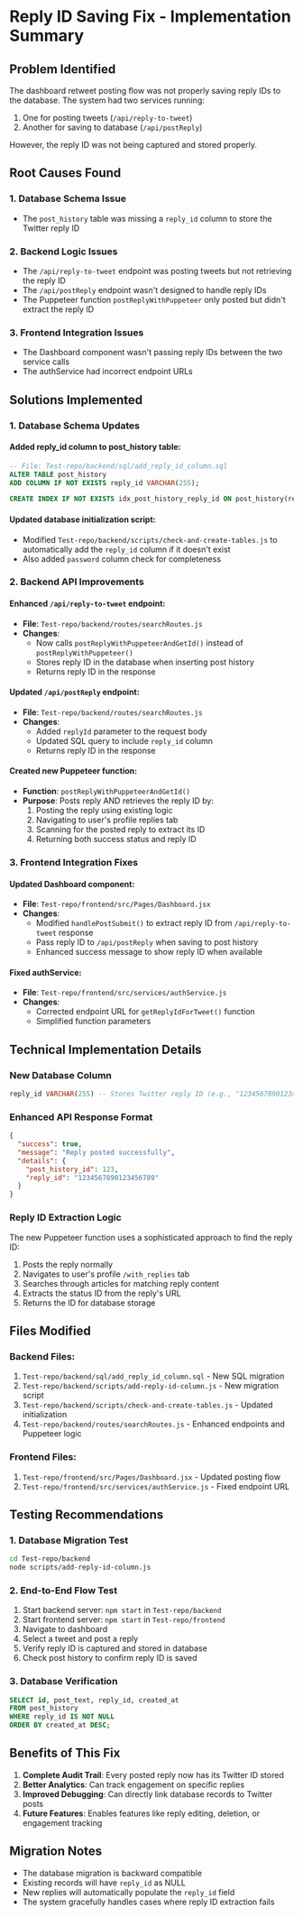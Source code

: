 # Reply ID Saving Fix - Implementation Summary

## Problem Identified
The dashboard retweet posting flow was not properly saving reply IDs to the database. The system had two services running:
1. One for posting tweets (`/api/reply-to-tweet`)
2. Another for saving to database (`/api/postReply`)

However, the reply ID was not being captured and stored properly.

## Root Causes Found

### 1. Database Schema Issue
- The `post_history` table was missing a `reply_id` column to store the Twitter reply ID

### 2. Backend Logic Issues
- The `/api/reply-to-tweet` endpoint was posting tweets but not retrieving the reply ID
- The `/api/postReply` endpoint wasn't designed to handle reply IDs
- The Puppeteer function `postReplyWithPuppeteer` only posted but didn't extract the reply ID

### 3. Frontend Integration Issues
- The Dashboard component wasn't passing reply IDs between the two service calls
- The authService had incorrect endpoint URLs

## Solutions Implemented

### 1. Database Schema Updates

#### Added reply_id column to post_history table:
```sql
-- File: Test-repo/backend/sql/add_reply_id_column.sql
ALTER TABLE post_history 
ADD COLUMN IF NOT EXISTS reply_id VARCHAR(255);

CREATE INDEX IF NOT EXISTS idx_post_history_reply_id ON post_history(reply_id);
```

#### Updated database initialization script:
- Modified `Test-repo/backend/scripts/check-and-create-tables.js` to automatically add the `reply_id` column if it doesn't exist
- Also added `password` column check for completeness

### 2. Backend API Improvements

#### Enhanced `/api/reply-to-tweet` endpoint:
- **File**: `Test-repo/backend/routes/searchRoutes.js`
- **Changes**: 
  - Now calls `postReplyWithPuppeteerAndGetId()` instead of `postReplyWithPuppeteer()`
  - Stores reply ID in the database when inserting post history
  - Returns reply ID in the response

#### Updated `/api/postReply` endpoint:
- **File**: `Test-repo/backend/routes/searchRoutes.js`
- **Changes**:
  - Added `replyId` parameter to the request body
  - Updated SQL query to include `reply_id` column
  - Returns reply ID in the response

#### Created new Puppeteer function:
- **Function**: `postReplyWithPuppeteerAndGetId()`
- **Purpose**: Posts reply AND retrieves the reply ID by:
  1. Posting the reply using existing logic
  2. Navigating to user's profile replies tab
  3. Scanning for the posted reply to extract its ID
  4. Returning both success status and reply ID

### 3. Frontend Integration Fixes

#### Updated Dashboard component:
- **File**: `Test-repo/frontend/src/Pages/Dashboard.jsx`
- **Changes**:
  - Modified `handlePostSubmit()` to extract reply ID from `/api/reply-to-tweet` response
  - Pass reply ID to `/api/postReply` when saving to post history
  - Enhanced success message to show reply ID when available

#### Fixed authService:
- **File**: `Test-repo/frontend/src/services/authService.js`
- **Changes**:
  - Corrected endpoint URL for `getReplyIdForTweet()` function
  - Simplified function parameters

## Technical Implementation Details

### New Database Column
```sql
reply_id VARCHAR(255) -- Stores Twitter reply ID (e.g., "1234567890123456789")
```

### Enhanced API Response Format
```json
{
  "success": true,
  "message": "Reply posted successfully",
  "details": {
    "post_history_id": 123,
    "reply_id": "1234567890123456789"
  }
}
```

### Reply ID Extraction Logic
The new Puppeteer function uses a sophisticated approach to find the reply ID:
1. Posts the reply normally
2. Navigates to user's profile `/with_replies` tab
3. Searches through articles for matching reply content
4. Extracts the status ID from the reply's URL
5. Returns the ID for database storage

## Files Modified

### Backend Files:
1. `Test-repo/backend/sql/add_reply_id_column.sql` - New SQL migration
2. `Test-repo/backend/scripts/add-reply-id-column.js` - New migration script
3. `Test-repo/backend/scripts/check-and-create-tables.js` - Updated initialization
4. `Test-repo/backend/routes/searchRoutes.js` - Enhanced endpoints and Puppeteer logic

### Frontend Files:
1. `Test-repo/frontend/src/Pages/Dashboard.jsx` - Updated posting flow
2. `Test-repo/frontend/src/services/authService.js` - Fixed endpoint URL

## Testing Recommendations

### 1. Database Migration Test
```bash
cd Test-repo/backend
node scripts/add-reply-id-column.js
```

### 2. End-to-End Flow Test
1. Start backend server: `npm start` in `Test-repo/backend`
2. Start frontend server: `npm start` in `Test-repo/frontend`
3. Navigate to dashboard
4. Select a tweet and post a reply
5. Verify reply ID is captured and stored in database
6. Check post history to confirm reply ID is saved

### 3. Database Verification
```sql
SELECT id, post_text, reply_id, created_at 
FROM post_history 
WHERE reply_id IS NOT NULL 
ORDER BY created_at DESC;
```

## Benefits of This Fix

1. **Complete Audit Trail**: Every posted reply now has its Twitter ID stored
2. **Better Analytics**: Can track engagement on specific replies
3. **Improved Debugging**: Can directly link database records to Twitter posts
4. **Future Features**: Enables features like reply editing, deletion, or engagement tracking

## Migration Notes

- The database migration is backward compatible
- Existing records will have `reply_id` as NULL
- New replies will automatically populate the `reply_id` field
- The system gracefully handles cases where reply ID extraction fails
